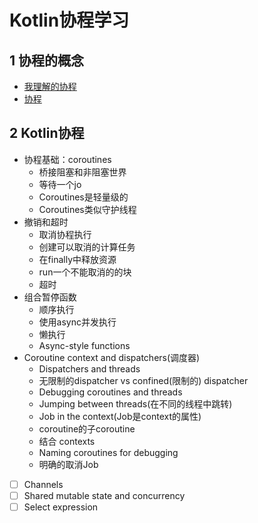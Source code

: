 # Kotlin协程学习

## 1 协程的概念

- [我理解的协程](https://www.zybuluo.com/kuailezhishang/note/128823)
 - [协程](http://www.liaoxuefeng.com/wiki/001374738125095c955c1e6d8bb493182103fac9270762a000/0013868328689835ecd883d910145dfa8227b539725e5ed000)
 
## 2 Kotlin协程

- 协程基础：coroutines
    - 桥接阻塞和非阻塞世界
    - 等待一个jo
    - Coroutines是轻量级的
    - Coroutines类似守护线程
- 撤销和超时
    - 取消协程执行
    - 创建可以取消的计算任务
    - 在finally中释放资源
    - run一个不能取消的的块
    - 超时
- 组合暂停函数
    - 顺序执行
    - 使用async并发执行
    - 懒执行
    - Async-style functions
- Coroutine context and dispatchers(调度器)
     - Dispatchers and threads
    - 无限制的dispatcher vs confined(限制的) dispatcher
    - Debugging coroutines and threads
    - Jumping between threads(在不同的线程中跳转)
    - Job in the context(Job是context的属性)
    - coroutine的子coroutine
    - 结合 contexts
    - Naming coroutines for debugging
    - 明确的取消Job

- [ ] Channels
- [ ] Shared mutable state and concurrency
- [ ] Select expression
